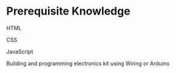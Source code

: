 # Prerequisite Knowledge

HTML

CSS

JavaScript

Building and programming electronics kit using Wiring or Arduino

